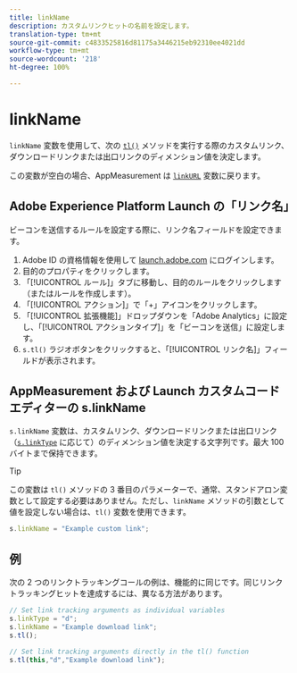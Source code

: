 ```yaml
---
title: linkName
description: カスタムリンクヒットの名前を設定します。
translation-type: tm+mt
source-git-commit: c4833525816d81175a3446215eb92310ee4021dd
workflow-type: tm+mt
source-wordcount: '218'
ht-degree: 100%

---
```



# linkName

`linkName` 変数を使用して、次の [`tl()`](../functions/tl-method.md) メソッドを実行する際のカスタムリンク、ダウンロードリンクまたは出口リンクのディメンション値を決定します。

この変数が空白の場合、AppMeasurement は [`linkURL`](linkurl.md) 変数に戻ります。

## Adobe Experience Platform Launch の「リンク名」

ビーコンを送信するルールを設定する際に、リンク名フィールドを設定できます。

1. Adobe ID の資格情報を使用して [launch.adobe.com](https://launch.adobe.com) にログインします。
2. 目的のプロパティをクリックします。
3. 「[!UICONTROL ルール]」タブに移動し、目的のルールをクリックします（またはルールを作成します）。
4. 「[!UICONTROL アクション]」で「+」アイコンをクリックします。
5. 「[!UICONTROL 拡張機能]」ドロップダウンを「Adobe Analytics」に設定し、「[!UICONTROL アクションタイプ]」を「ビーコンを送信」に設定します。
6. `s.tl()` ラジオボタンをクリックすると、「[!UICONTROL リンク名]」フィールドが表示されます。

## AppMeasurement および Launch カスタムコードエディターの s.linkName

`s.linkName` 変数は、カスタムリンク、ダウンロードリンクまたは出口リンク（[`s.linkType`](linktype.md) に応じて）のディメンション値を決定する文字列です。最大 100 バイトまで保持できます。

>[!TIP]
>
> この変数は `tl()` メソッドの 3 番目のパラメーターで、通常、スタンドアロン変数として設定する必要はありません。ただし、`linkName` メソッドの引数として値を設定しない場合は、`tl()` 変数を使用できます。

```js
s.linkName = "Example custom link";
```

## 例

次の 2 つのリンクトラッキングコールの例は、機能的に同じです。同じリンクトラッキングヒットを達成するには、異なる方法があります。

```js
// Set link tracking arguments as individual variables
s.linkType = "d";
s.linkName = "Example download link";
s.tl();

// Set link tracking arguments directly in the tl() function
s.tl(this,"d","Example download link");
```
